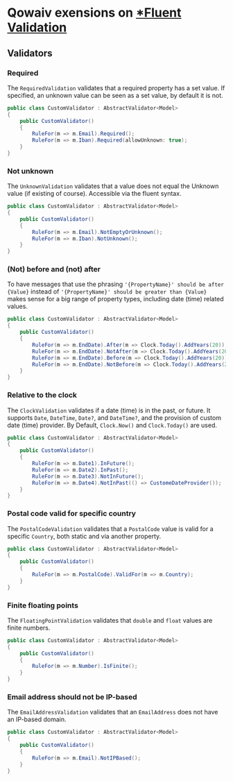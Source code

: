 # Qowaiv exensions on [*Fluent Validation](https://fluentvalidation.net/)

## Validators

### Required
The `RequiredValidation` validates that a required property has a set value. If
specified, an unknown value can be seen as a set value, by default it is not.

``` C#
public class CustomValidator : AbstractValidator<Model>
{
    public CustomValidator()
    {
        RuleFor(m => m.Email).Required();
        RuleFor(m => m.Iban).Required(allowUnknown: true);
    }
}
```

### Not unknown
The `UnknownValidation` validates that a value does not equal the Unknown
value (if existing of course). Accessible via the fluent syntax.

``` C#
public class CustomValidator : AbstractValidator<Model>
{
    public CustomValidator()
    {
        RuleFor(m => m.Email).NotEmptyOrUnknown();
        RuleFor(m => m.Iban).NotUnknown();
    }
}
```

### (Not) before and (not) after
To have messages that use the phrasing `'{PropertyName}' should be after {Value}`
instead of `'{PropertyName}' should be greater than {Value}` makes sense for a
big range of property types, including date (time) related values.

``` C#
public class CustomValidator : AbstractValidator<Model>
{
    public CustomValidator()
    {
        RuleFor(m => m.EndDate).After(m => Clock.Today().AddYears(20));
        RuleFor(m => m.EndDate).NotAfter(m => Clock.Today().AddYears(20));
        RuleFor(m => m.EndDate).Before(m => Clock.Today().AddYears(20));
        RuleFor(m => m.EndDate).NotBefore(m => Clock.Today().AddYears(20));
    }
}
```

### Relative to the clock

The `ClockValidation` validates if a date (time) is in the past, or future.
It supports `Date`, `DateTime`, `Date?`, and `DateTime?`, and the provision
of custom date (time) provider. By Default, `Clock.Now()` and `Clock.Today()`
are used.

``` C#
public class CustomValidator : AbstractValidator<Model>
{
    public CustomValidator()
    {
        RuleFor(m => m.Date1).InFuture();
        RuleFor(m => m.Date2).InPast();
        RuleFor(m => m.Date3).NotInFuture();
        RuleFor(m => m.Date4).NotInPast(() => CustomeDateProvider());
    }
}
```

### Postal code valid for specific country
The `PostalCodeValidation` validates that a `PostalCode` value is valid for
a specific `Country`, both static and via another property.

``` C#
public class CustomValidator : AbstractValidator<Model>
{
    public CustomValidator()
    {
        RuleFor(m => m.PostalCode).ValidFor(m => m.Country);
    }
}
```

### Finite floating points
The `FloatingPointValidation` validates that `double` and `float` values
are finite numbers.

``` C#
public class CustomValidator : AbstractValidator<Model>
{
    public CustomValidator()
    {
        RuleFor(m => m.Number).IsFinite();
    }
}
```
### Email address should not be IP-based
The `EmailAddressValidation` validates that an `EmailAddress`
does not have an IP-based domain.

``` C#
public class CustomValidator : AbstractValidator<Model>
{
    public CustomValidator()
    {
        RuleFor(m => m.Email).NotIPBased();
    }
}
```
